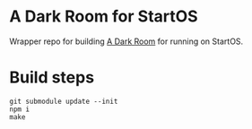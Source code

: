# A Dark Room for StartOS

Wrapper repo for building [A Dark Room](https://github.com/doublespeakgames/adarkroom) for running on StartOS.

# Build steps

```
git submodule update --init
npm i
make
